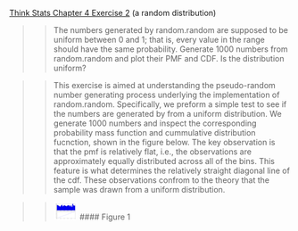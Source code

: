 [Think Stats Chapter 4 Exercise 2](http://greenteapress.com/thinkstats2/html/thinkstats2005.html#toc41) (a random distribution)

>>The numbers generated by random.random are supposed to be uniform between 0 and 1; that is, every value in the range should have the same probability.
Generate 1000 numbers from random.random and plot their PMF and CDF. Is the distribution uniform?

>> This exercise is aimed at understanding the pseudo-random number generating process underlying the implementation of random.random. Specifically, we preform a simple test to see if the numbers are generated by from a uniform distribution. We generate 1000 numbers and inspect the corresponding probability mass function and cummulative distribution fucnction, shown in the figure below. The key observation is that the pmf is relatively flat, i.e., the observations are approximately equally distributed across all of the bins. This feature is what determines the relatively straight diagonal line of the cdf. These observations confrom to the theory that the sample was drawn from a uniform distribution.

>> <img src="https://github.com/jstnstwrt/dsp/blob/master/img/random_pmf_cdf.png" title="Figure comparing a probability mass funcstion and a cumulative distribution function" alt="alt text" style="width:10%;" >
>> #### Figure 1